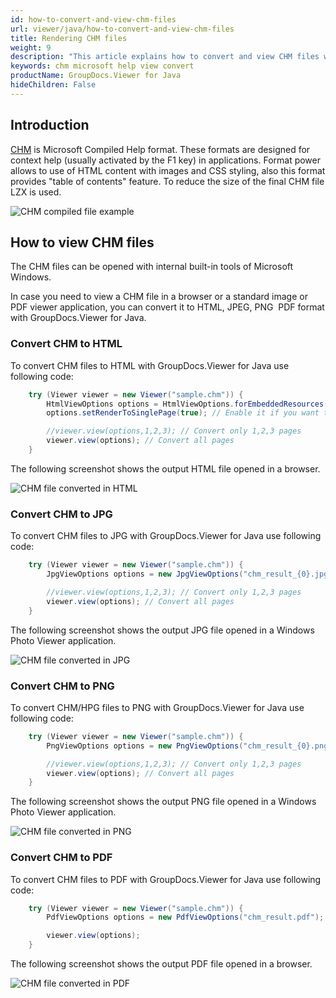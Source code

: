 ```yaml
---
id: how-to-convert-and-view-chm-files
url: viewer/java/how-to-convert-and-view-chm-files
title: Rendering CHM files
weight: 9
description: "This article explains how to convert and view CHM files with GroupDocs.Viewer within your Java applications."
keywords: chm microsoft help view convert
productName: GroupDocs.Viewer for Java
hideChildren: False
---
```

## Introduction

[CHM](https://docs.fileformat.com/web/chm/) is Microsoft Compiled Help format. These formats are designed for context help (usually activated by the F1 key) in applications. Format power allows to use of HTML content with images and CSS styling, also this format provides "table of contents" feature. To reduce the size of the final CHM file LZX is used.

![CHM compiled file example](/viewer/java/images/how-to-convert-and-view-chm-files/chm-file-example.jpg)

## How to view CHM files

The CHM files can be opened with internal built-in tools of Microsoft Windows.

In case you need to view a CHM file in a browser or a standard image or PDF viewer application, you can convert it to HTML, JPEG, PNG  PDF format with GroupDocs.Viewer for Java.

### Convert CHM to HTML

To convert CHM files to HTML with GroupDocs.Viewer for Java use following code:

```java
    try (Viewer viewer = new Viewer("sample.chm")) {
        HtmlViewOptions options = HtmlViewOptions.forEmbeddedResources("chm_result_{0}.html");
        options.setRenderToSinglePage(true); // Enable it if you want to convert all CHM content to single page

        //viewer.view(options,1,2,3); // Convert only 1,2,3 pages
        viewer.view(options); // Convert all pages
    }
```

The following screenshot shows the output HTML file opened in a browser.

![CHM file converted in HTML](/viewer/java/images/how-to-convert-and-view-chm-files/chm-file-in-html.jpg)

### Convert CHM to JPG

To convert CHM files to JPG with GroupDocs.Viewer for Java use following code:

```java
    try (Viewer viewer = new Viewer("sample.chm")) {
        JpgViewOptions options = new JpgViewOptions("chm_result_{0}.jpg");

        //viewer.view(options,1,2,3); // Convert only 1,2,3 pages
        viewer.view(options); // Convert all pages
    }
```

The following screenshot shows the output JPG file opened in a Windows Photo Viewer application.

![CHM file converted in JPG](/viewer/java/images/how-to-convert-and-view-chm-files/chm-file-in-jpg.jpg)

### Convert CHM to PNG

To convert CHM/HPG files to PNG with GroupDocs.Viewer for Java use following code:

```java
    try (Viewer viewer = new Viewer("sample.chm")) {
        PngViewOptions options = new PngViewOptions("chm_result_{0}.png");

        //viewer.view(options,1,2,3); // Convert only 1,2,3 pages
        viewer.view(options); // Convert all pages
    }
```

The following screenshot shows the output PNG file opened in a Windows Photo Viewer application.

![CHM file converted in PNG](/viewer/java/images/how-to-convert-and-view-chm-files/chm-file-in-png.jpg)

### Convert CHM to PDF

To convert CHM files to PDF with GroupDocs.Viewer for Java use following code:

```java
    try (Viewer viewer = new Viewer("sample.chm")) {
        PdfViewOptions options = new PdfViewOptions("chm_result.pdf");

        viewer.view(options);
    }
```

The following screenshot shows the output PDF file opened in a browser.

![CHM file converted in PDF](/viewer/java/images/how-to-convert-and-view-chm-files/chm-file-in-pdf.jpg)
